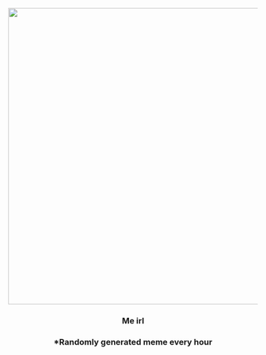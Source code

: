<p align="center">
        <img src="https://i.redd.it/x4wvjwjcdtt81.jpg" width="600" height="600">
        </p>
        <h3 align="center">Me irl</h3>
        <h3 align="center">*Randomly generated meme every hour</h3>
    